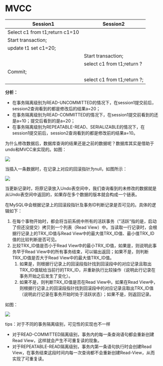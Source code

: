 # MVCC

| Session1                       | Session2                    |
| ------------------------------ | --------------------------- |
| Select c1 from t1;return c1=10 |                             |
| Start transaction;             |                             |
| update t1 set c1=20;           |                             |
|                                | Start transaction;          |
|                                | select c1 from t1;return ?  |
| Commit;                        |                             |
|                                | select c1 from t1;return ?; |

**分析：**

* 在事务隔离级别为READ-UNCOMMITTED的情况下，在session1提交前后，session2查询看到的都是修改后的结果a=20；
* 在事务隔离级别为READ-COMMITTED的情况下，在session1提交前看到的还是a=10；提交后看到的是a=20；
* 在事务隔离级别为REPEATABLE-READ、SERIALIZABLE的情况下，在session1提交前后，session2查询看到的都是修改前的结果a=10。



为什么修改数据后，数据库查询的结果还是之前的数据呢？数据库其实是借助于undo和MVCC来实现的。如图：

![](/Users/sunwj/Documents/GitHub/JavaGitBook/image/MVCC1.png)

当插入一条数据时，在记录上对应的回滚指针为null，如图所示：

![](/Users/sunwj/Documents/GitHub/JavaGitBook/image/MVCC2.png)

当更新记录时，将原记录放入Undo表空间中，我们查询看到的未修改的数据就是从Undo表空间中返回的，如果存在多个数据的版本就会构成一个链表。

在MySQL中会根据记录上的回滚段指针及事务ID判断记录是否可见的。具体的逻辑如下：

1. 在每个事物开始时，都会将当前系统中所有的活跃事务（”活跃“指的是，启动了但还没提交）拷贝到一个列表（Read View）中。当读取一行记录时，会根据行记录上的TRX_ID值与Read View中的最大值TRX_ID值、最小值TRX_ID值的比较判断是否可见。
2. 比较TRX_ID值是否小于Read View中的最小TRX_ID值，如果是，则说明此事务早于Read View中的所有事务结束，可以输出返回；如果不是，则判断TRX_ID值是否大于Read View中的最大值TRX_ID值。
   1. 如果是，则根据行记录上的回滚段指针找到回滚段中的对应记录且取出TRX_ID值赋给当前行的TRX_ID，并重新执行比较操作（说明此行记录在事务开始之后发生了变化）。
   2. 如果不是，则判断TRX_ID值是否在Read View中。如果在Read View中，则根据行记录上的回滚段指针找到回滚段中的对应记录且取出TRX_ID值（说明此行记录在事务开始时处于活跃状态）；如果不是，则返回记录。

如图：

![](/Users/sunwj/Documents/GitHub/JavaGitBook/image/可重复读原理2.png)



tips：对于不同的事务隔离级别，可见性的实现也不一样

* 对于READ-COMMITTED隔离级别，事务内的每一条查询语句都会重新创建Read View，这样就会产生不可重复读的现象。
* 对于REPEATABLE-READ隔离级别，事务内第一条语句执行时会创建Read View，在事务结束这段时间内每一次查询都不会重新创建Read-View，从而实现了可重复读。
